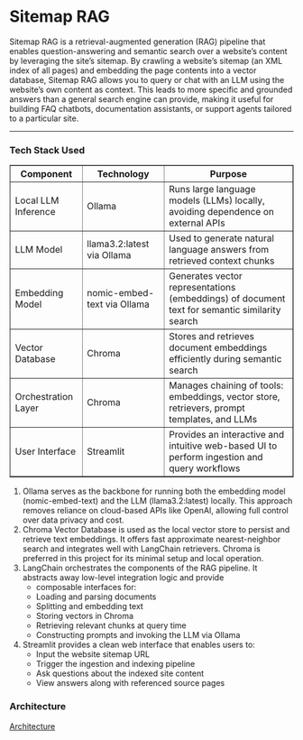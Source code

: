 # Sitemap RAG #

Sitemap RAG is a retrieval-augmented generation (RAG) pipeline that enables question-answering and semantic search over a website’s content by leveraging the site’s sitemap. By crawling a website’s sitemap (an XML index of all pages) and embedding the page contents into a vector database, Sitemap RAG allows you to query or chat with an LLM using the website’s own content as context. This leads to more specific and grounded answers than a general search engine can provide, making it useful for building FAQ chatbots, documentation assistants, or support agents tailored to a particular site.

---

### Tech Stack Used ###

<table border="1">
  <tr>
    <th>Component</th>
    <th>Technology</th>
    <th>Purpose</th>
  </tr>
  <tr>
    <td>Local LLM Inference</td>
    <td>Ollama</td>
    <td>Runs large language models (LLMs) locally, avoiding dependence on external APIs</td>
  </tr>
  <tr>
    <td>LLM Model</td>
    <td>llama3.2:latest via Ollama</td>
    <td>Used to generate natural language answers from retrieved context chunks</td>
  </tr>
  <tr>
    <td>Embedding Model</td>
    <td>nomic-embed-text via Ollama</td>
    <td>Generates vector representations (embeddings) of document text for semantic similarity search</td>
  </tr>
  <tr>
    <td>Vector Database</td>
    <td>Chroma</td>
    <td>Stores and retrieves document embeddings efficiently during semantic search</td>
  </tr>
  <tr>
    <td>Orchestration Layer</td>
    <td>Chroma</td>
    <td>Manages chaining of tools: embeddings, vector store, retrievers, prompt templates, and LLMs</td>
  </tr>
  <tr>
    <td>User Interface</td>
    <td>Streamlit</td>
    <td>Provides an interactive and intuitive web-based UI to perform ingestion and query workflows</td>
  </tr>
</table>


1. Ollama serves as the backbone for running both the embedding model (nomic-embed-text) and the LLM (llama3.2:latest) locally. This approach removes reliance on cloud-based APIs like OpenAI, allowing full control over data privacy and cost.
2. Chroma Vector Database is used as the local vector store to persist and retrieve text embeddings. It offers fast approximate nearest-neighbor search and integrates well with LangChain retrievers. Chroma is preferred in this project for its minimal setup and local operation.
3. LangChain orchestrates the components of the RAG pipeline. It abstracts away low-level integration logic and provide
    - composable interfaces for:
    - Loading and parsing documents
    - Splitting and embedding text
    - Storing vectors in Chroma
    - Retrieving relevant chunks at query time
    - Constructing prompts and invoking the LLM via Ollama
4. Streamlit provides a clean web interface that enables users to:
    - Input the website sitemap URL
    - Trigger the ingestion and indexing pipeline
    - Ask questions about the indexed site content
    - View answers along with referenced source pages

### Architecture ###

[Architecture](https://github.com/SurajKamal24/sitemap-rag/blob/main/docs/sitemap-rag.drawio.svg) 